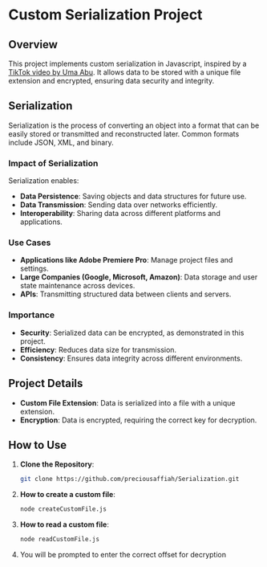 # Custom Serialization Project

## Overview
This project implements custom serialization in Javascript, inspired by a [TikTok video by Uma Abu](https://vm.tiktok.com/ZMrrGjdGv). It allows data to be stored with a unique file extension and encrypted, ensuring data security and integrity.

## Serialization
Serialization is the process of converting an object into a format that can be easily stored or transmitted and reconstructed later. Common formats include JSON, XML, and binary.

### Impact of Serialization
Serialization enables:
- **Data Persistence**: Saving objects and data structures for future use.
- **Data Transmission**: Sending data over networks efficiently.
- **Interoperability**: Sharing data across different platforms and applications.

### Use Cases
- **Applications like Adobe Premiere Pro**: Manage project files and settings.
- **Large Companies (Google, Microsoft, Amazon)**: Data storage and user state maintenance across devices.
- **APIs**: Transmitting structured data between clients and servers.

### Importance
- **Security**: Serialized data can be encrypted, as demonstrated in this project.
- **Efficiency**: Reduces data size for transmission.
- **Consistency**: Ensures data integrity across different environments.

## Project Details
- **Custom File Extension**: Data is serialized into a file with a unique extension.
- **Encryption**: Data is encrypted, requiring the correct key for decryption.

## How to Use
1. **Clone the Repository**:
   ```bash
   git clone https://github.com/preciousaffiah/Serialization.git

2. **How to create a custom file**:
   ```bash
   node createCustomFile.js
   
3. **How to read a custom file**:
   ```bash
   node readCustomFile.js

4. You will be prompted to enter the correct offset for decryption
